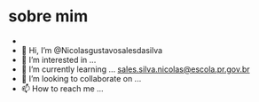 # sobre mim
- 
- 👋 Hi, I’m @Nicolasgustavosalesdasilva
- 👀 I’m interested in ...
- 🌱 I’m currently learning ... sales.silva.nicolas@escola.pr.gov.br
- 💞️ I’m looking to collaborate on ...
- 📫 How to reach me ...

